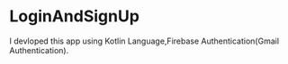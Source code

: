 # LoginAndSignUp
I devloped this app using Kotlin Language,Firebase Authentication(Gmail Authentication).
